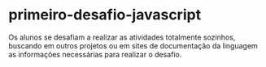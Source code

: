 # primeiro-desafio-javascript
Os alunos se desafiam a realizar as atividades totalmente sozinhos, buscando em outros projetos ou em sites de documentação da linguagem as informações necessárias para realizar o desafio.

